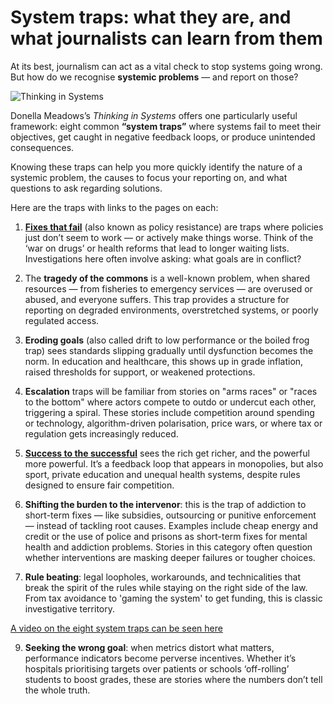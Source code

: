 # System traps: what they are, and what journalists can learn from them

At its best, journalism can act as a vital check to stop systems going wrong. But how do we recognise **systemic problems** — and report on those?

![Thinking in Systems](https://upload.wikimedia.org/wikipedia/en/7/75/Thinking_In_Systems_A_Primer.jpg)

Donella Meadows’s *Thinking in Systems* offers one particularly useful framework: eight common **“system traps”** where systems fail to meet their objectives, get caught in negative feedback loops, or produce unintended consequences.

Knowing these traps can help you more quickly identify the nature of a systemic problem, the causes to focus your reporting on, and what questions to ask regarding solutions.

Here are the traps with links to the pages on each:

1. **[Fixes that fail](https://github.com/paulbradshaw/systemsthinking/blob/main/systemtraps/policyresistance.md)** (also known as policy resistance) are traps where policies just don’t seem to work — or actively make things worse. Think of the ‘war on drugs’ or health reforms that lead to longer waiting lists. Investigations here often involve asking: what goals are in conflict?

2. The **tragedy of the commons** is a well-known problem, when shared resources — from fisheries to emergency services — are overused or abused, and everyone suffers. This trap provides a structure for reporting on degraded environments, overstretched systems, or poorly regulated access.

3. **Eroding goals** (also called drift to low performance or the boiled frog trap) sees standards slipping gradually until dysfunction becomes the norm. In education and healthcare, this shows up in grade inflation, raised thresholds for support, or weakened protections.

4. **Escalation** traps will be familiar from stories on "arms races" or "races to the bottom" where actors compete to outdo or undercut each other, triggering a spiral. These stories include competition around spending or technology, algorithm-driven polarisation, price wars, or where tax or regulation gets increasingly reduced.

5. **[Success to the successful](successtosuccessful.md)** sees the rich get richer, and the powerful more powerful. It’s a feedback loop that appears in monopolies, but also sport, private education and unequal health systems, despite rules designed to ensure fair competition.

6. **Shifting the burden to the intervenor**: this is the trap of addiction to short-term fixes — like subsidies, outsourcing or punitive enforcement — instead of tackling root causes. Examples include cheap energy and credit or the use of police and prisons as short-term fixes for mental health and addiction problems. Stories in this category often question whether interventions are masking deeper failures or tougher choices.

7. **Rule beating**: legal loopholes, workarounds, and technicalities that break the spirit of the rules while staying on the right side of the law. From tax avoidance to 'gaming the system' to get funding, this is classic investigative territory.

[A video on the eight system traps can be seen here](https://www.youtube.com/watch?v=BYSFvq8sr7A)

9. **Seeking the wrong goal**: when metrics distort what matters, performance indicators become perverse incentives. Whether it’s hospitals prioritising targets over patients or schools ‘off-rolling’ students to boost grades, these are stories where the numbers don’t tell the whole truth.




